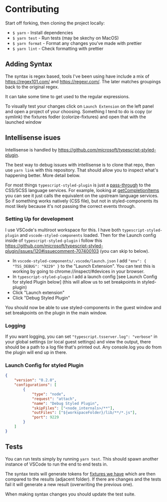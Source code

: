 # Contributing

Start off forking, then cloning the project locally:

- `$ yarn` - Install dependencies
- `$ yarn test` - Run tests (may be skechy on MacOS)
- `$ yarn format` - Format any changes you've made with prettier
- `$ yarn lint` - Check formatting with prettier

## Adding Syntax

The syntax is regex based, tools I've been using have include a mix of https://regex101.com/ and https://regexr.com/.
The later matches groupings back to the original regex.

It can take some time to get used to the regular expressions.

To visually test your changes click on `Launch Extension` on the left panel and open a project of your choosing.
Something I tend to do is copy (or symlink) the fixtures fodler (colorize-fixtures) and open that with the launched window

## Intellisense isues

Intellisense is handled by https://github.com/microsoft/typescript-styled-plugin.

The best way to debug issues with intellisense is to clone that repo, then use `yarn link` with this repository. That should allow you to inspect what's happening better. More detail below.

For most things `typescript-styled-plugin` is just a [pass-through](https://github.com/microsoft/typescript-styled-plugin/blob/master/src/_language-service.ts#L87-L95) to the CSS/SCSS language services. For example, looking at [getCompletionItems](https://github.com/microsoft/typescript-styled-plugin/blob/master/src/_language-service.ts#L215-L244) you can see it just calls the equivalent on the upstream language services. So if something works natively (CSS file), but not in styled-components its most likely because it's not passing the correct events through.

### Setting Up for development

I use VSCode's multiroot workspace for this. I have both `typescript-styled-plugin` and `vscode-styled-components` loaded.
Then for the Launch config inside of `typescript-styled-plugin` i follow this https://github.com/microsoft/typescript-styled-plugin/issues/120#issuecomment-707400103 (you can skip to below). 
- In `vscode-styled-components/.vscode/launch.json`  I add `"env": { "TSS_DEBUG": "9229" }` to the "Launch Extension". You can test this is working by going to chrome://inspect/#devices in your browser.
- In `typescript-styled-plugin` I add a launch config [see Launch Config for styled Plugin below] (this will allow us to set breakpoints in styled-plugin)
- Click "Launch extension"
- Click "Debug Styled Plugin"

You should now be able to use styled-components in the guest window and set breakpoints on the plugin in the main window.

### Logging
If you want logging, you can set `"typescript.tsserver.log": "verbose"` in your global settings (or local guest settings) and view the output, there should be a path to a log file that's printed out. Any console.log you do from the plugin will end up in there.

### Launch Config for styled Plugin
```json
{
    "version": "0.2.0",
    "configurations": [
        {
            "type": "node",
            "request": "attach",
            "name": "Debug Styled Plugin",
            "skipFiles": ["<node_internals>/**"],
            "outFiles": ["${workspaceFolder}/lib/**/*.js"],
            "port": 9229
        }
    ]
}
```

## Tests

You can run tests simply by running `yarn test`.
This should spawn another instance of VSCode to run the end to end tests in.

The syntax tests will generate tokens for [fixtures we have](./src/tests/suite/colorize-fixtures) which are then compared to the results (adjacent folder). If there are changes and the tests fail it will generate a new result (overwriting the previous one).

When making syntax changes you should update the test suite.
